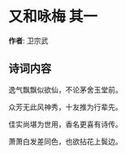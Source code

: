 # 又和咏梅  其一

**作者**: 卫宗武

## 诗词内容

逸气飘飘似欲仙，不论茅舍玉堂前。

众芳无此风神秀，十友推为行辈先。

佳实尚堪为世用，香名更喜有诗传。

萧萧白发差同色，也欲拈花上鬓边。

